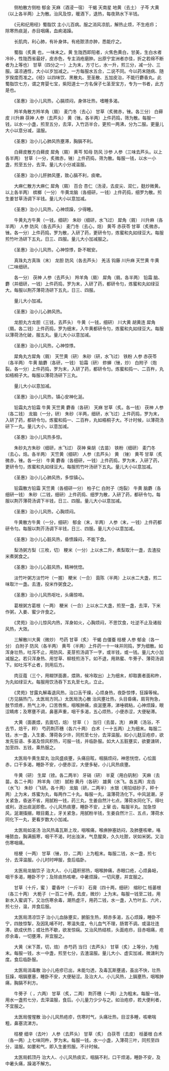 <!-- { "loadSidebar": true } -->
　　侧柏散方侧柏 郁金 天麻（酒浸一宿） 干蝎 天南星 地黄（去土） 子芩 大黄（以上各半两）上为散。治风及惊，暖酒下，退热，每夜熟水下半钱。

　　《元和纪用经》蜀脂饮 主小儿百病。服之消风凉肌，解热止烦，不生疮疖； 除寒热痰涎，赤目咽痛，血痢渴躁。

　　长肌肉，利心肺，有补身体。有疮脓溃亦肿，悉能疗之。

　　蜀脂（炙黄 也，一味末之。黄 生陇西即阳者，火焦色黄白，甘美，生白水者冷补，性陇西省最好，皮赤色，专主消疮磨肿。出原宁宜洲者亦佳，折之若绵不断者为上等也） 甘草（四分之一）上为末，方寸匕，水一升，煎三分，减一分、三服。温凉通性，大小以岁加减之。一方每服水五合，二说不同。今以药末随病、随岁揆度而准之。《经》以四味饮、黑散丸、至圣散、五加皮治，不能行麝香丸。此蜀脂饮七方，谓之育婴七宝，紫阳道士一方名保子七圣至宝方，专为一书者，此方是也。

　　《圣惠》治小儿风热，心膈烦闷，身体壮热，嗜睡多渴。

　　羚羊角散方羚羊角（屑） 麦门冬（去心） 甘草（炙微赤，锉。各三分） 白藓皮 川升麻 茯神 人参（去芦头） 黄（锉。各半两）上件药捣，筛为散。每服一钱，以水一小盏，煎至五分，去滓，入竹沥半合，更煎一两沸，分为二服。更量儿大小以意分减，温服。

　　《圣惠》治小儿心肺风热壅滞，胸膈不利。

　　白藓皮散方白藓皮 犀角（屑） 黄芩 知母 防风 沙参 人参（三味去芦头。以上各半两） 甘草（一分，炙微赤，锉）上件药捣，筛为散。每服一钱，以水一小盏，煎至五分，去滓。量儿大小分减温服。

　　《圣惠》治小儿肝肺风壅，致心膈不利，痰嗽。

　　大麻仁散方大麻仁 犀角（屑） 百合 杏仁（汤浸，去皮尖、双仁，麸炒微黄。以上各半两） 槟榔（一分） 牛黄龙脑（各细研，一钱）上件药捣，细罗为散。煎生姜甘草汤调下半钱。量儿大小以意加减。

　　《圣惠》治小儿风热，心神烦躁，少得睡。

　　牛黄丸方牛黄（一钱，细研） 朱砂（细研，水飞过） 犀角（屑） 川升麻（各半两） 人参 防风（各去芦头） 麦门冬（去心，焙） 黄芩 赤茯苓 甘草（炙微赤，锉。各一分）上件药捣，罗为散，入研了药，更研令匀，炼蜜和丸如绿豆大。每服煎竹叶汤研下五丸，日三、四服。量儿大小加减服之。

　　《圣惠》治小儿风热，心神惊悸，卧不眠安。

　　真珠丸方真珠（末） 龙胆 防风（各去芦头） 羌活 钩藤 川升麻 天竺黄 牛黄（二味细研。

　　各一分） 茯神 人参（去芦头） 羚羊角（屑） 犀角（屑。各半两） 铅霜 脑、麝（并细研，一钱）上件药捣，罗为末，入研了药，都研令匀，炼蜜和丸如绿豆大。每服以荆芥薄荷汤研下五丸，日三、四服。

　　量儿大小加减。

　　《圣惠》治小儿心肺风热。

　　龙胆丸方龙胆（三钱，去芦头） 牛黄（一钱，细研） 川大黄 胡黄连 犀角（屑。各二钱）上件药捣，罗为细末，入牛黄都研令匀，炼蜜和丸如绿豆大。每服以薄荷汤化破，服五丸。量儿大小以意加减。

　　《圣惠》治小儿风热，心神惊悸。

　　犀角丸方犀角（屑） 天竺黄（研） 朱砂（研，水飞过） 铁粉 人参 赤茯苓（各半两） 牛黄 脑麝（各研，一钱） 铅霜（研） 蚱蝉（锉，炒） 白附子（炮裂。各一分）上件药捣，罗为末，入研了药，都研令匀。炼蜜和捣一、二百杵，丸如梧桐子大。每服以薄荷汤研下三丸。

　　量儿大小以意加减。

　　《圣惠》治小儿风热，镇心安神化涎。

　　铅霜丸方铅霜 牛黄 天竺黄 麝香（各研） 天麻 甘草（炙。各一钱） 茯神 人参（各二钱） 龙脑（一分，研） 朱砂（半两，细研，水飞过）上件药捣，罗为末，入研了药，都研令匀。炼蜜和捣一、二百杵，丸如梧桐子大。不计时候，以薄荷汤研下一丸。量儿大小，以意加减。

　　《圣惠》治小儿风热多惊。

　　朱砂丸方朱砂（细研，水飞过） 茯神 柴胡（去苗） 铁粉（细研） 麦门冬（去心，焙。各半两） 天竺黄（细研） 人参（去芦头） 黄 （锉） 黄芩 甘草（炙微赤，锉。各一分） 牛黄 麝香（各细研，一钱）上件药捣，罗为末，入研了药，更研令匀，炼蜜和丸如绿豆大。每服煎竹叶汤研下五丸。量儿大小以意加减。

　　《圣惠》治小儿心肺风热，多惊镇心。

　　铅霜散方铅霜 天竺黄（各细研一分） 柏子仁 白附子（炮裂） 牛黄 脑麝（各细研一钱） 朱砂（二钱，细研）上件药捣、细罗为散，入研了药，都研令匀。每服以荆芥薄荷汤调下半钱，日三、四服。量儿大小以意加减。

　　《圣惠》治小儿风热，心胸烦闷。

　　牛黄散方牛黄（一分，细研） 郁金（末，半两） 人参（末，一钱）上件药都研令匀。每服以荆芥汤调下半钱，日三、四服。量儿大小以意加减。

　　《圣惠》治小儿心脏风热，昏愦躁闷，不能下食。

　　梨汤粥方梨（三枚，切） 粳米（一分）上以水二升，煮梨取汁一盏，去渣投米煮粥食之。

　　《圣惠》治小儿心脏风热，精神恍惚。

　　淡竹叶粥方淡竹叶（一握） 粳米（一合） 茵陈（半两）上以水二大盏，煎二味取汁一盏。去渣，投米作粥食之。

　　《圣惠》治小儿风热呕吐，头痛惊啼。

　　葛根粥方葛根（一两） 粳米（一合）上以水二大盏，煎至一盏，去滓，下米作粥，入姜、蜜少许食之。

　　《灵苑》治小儿惊风内热，浑身如火，心胸烦闷，不思饮食，吐逆不止及诸般风热，大效。

　　三解散川大黄（微炒） 芍药 甘草（炙） 干蝎 白僵蚕 桔梗 人参 郁金（各一分） 白附子 防风（各半两） 黄芩（半两）上件药一十一味并同捣，罗为细散。如浑身壮热，吐泻不止，用防风、麦芽煎汤调下一字，或半钱，或一钱。量儿大小加减服之。若只浑身热、用甘草、柳枝煎汤下。如不退，用熟蜜、牛蒡子、薄荷汤调下。如吐泻不止者，则用后方。

　　肉豆蔻（三个，用糊饼面裹，煨熟，候冷取出）上为细末，却取裹者面和杵，为丸如绿豆大。每服用饮汤吞下五丸至七丸，立止。

　　《灵苑》甘露丸解毒退风热，治口舌干燥，心烦身热，夜卧惊悸，狂躁等候。（方见膈热门，太医局方同。）太医局洗心散 治风壅壮热，头目昏痛，肩背拘急，肢节烦疼，热气上冲，口苦唇焦，咽喉肿痛，痰涎壅滞，涕唾稠粘，心神烦躁，眼涩睛疼；及寒壅不调，鼻塞声重，咽干多渴，五心烦热，小便赤涩，大便秘滞。

　　大黄（面裹煨，去面切，焙） 甘草（ ） 当归（去苗，洗） 麻黄（汤浴，不去节，焙干，秤） 芍药荆芥穗（各六十两） 白术（一十五两）上为细末。每服二钱，水一盏，入生姜、薄荷各少许，同煎至七分，去滓温服。如小儿麸豆疮疹，欲发先狂语、多渴及惊风积热，可服一钱，并临卧服。如大人五脏壅实，欲要溏转，加至四、五钱，乘热服之。

　　太医局牛黄生犀丸 治风盛痰壅，头痛目眩，咽膈烦闷，神思恍惚，心忪面赤，口干多渴，睡卧不安，小便赤涩，大便多秘，小儿风热痰壅。

　　牛黄（研） 生犀（镑。各二两半） 牙硝（研） 半夏（用白矾制） 天麻（去苗。各二十两） 羚羊角（镑） 腻粉 黄丹（各研） 雄黄（水飞。各五两）龙齿（水飞） 朱砂（飞研。各十两） 龙脑（研，二两半） 水银（用铅结砂子，秤十两）上为末，炼蜜为丸，每两作二十丸。每服一丸，温薄荷汤化下。中风涎潮，牙关紧急，昏迷不省，用腻粉一钱，药三丸，生姜自然汁七点，薄荷水同化下。得吐或利，逐出痰涎即愈。小儿风热痰壅，睡卧不安，上窜 齿，每服半丸。加急惊风，涎潮搐搦，眼目戴上，牙关紧急，用腻粉半钱，生姜自然汁三、五点，薄荷水同化下一丸，更看岁数大小加减。

　　太医局如圣汤 治风热毒瓦斯上攻，咽喉痛，喉痹肿塞妨闷，及肺壅咳嗽，咯唾脓血，胸满振寒，咽干不渴，时出浊沫，气息腥臭，久久吐脓，状如米粥。又治伤寒咽痛。

　　桔梗（一两） 甘草（锉，炒，二两）上为粗末。每服二钱，水一盏，煎七分，去滓温服。小儿时时呷服，食后临卧。

　　太医局龙脑饮子 治大人、小儿蕴积邪热，咽喉肿痛，赤眼口疮，心烦鼻衄，咽干多渴，睡卧不宁；及除痰热咳嗽，中暑烦躁，一切风壅，并宜服之。

　　甘草（十斤，蜜 ） 藿香叶（一斤半） 石膏（四十两，细研） 缩砂仁 栝蒌根（各三十两） 大栀子（一百二十两，去皮，微炒）上为末。每服一钱至二钱，用新水入蜜调下。又治伤寒余毒，潮热虚汗，用药二钱，水一盏，入竹叶五、六片，煎七分，温，并食后服。

　　太医局清凉饮子 治小儿血脉壅实，腑脏生热，颊赤多渴，五心烦躁，睡卧不宁，四肢惊掣，及因乳哺不时，寒温失度，令儿血气不理，肠胃不调。或温壮连滞，欲成伏热；或壮热不歇，欲发惊痫。又治风热结核，头面疮疖，目赤咽痛，疮疹余毒，一切壅滞，并宜服之。

　　大黄（米下蒸，切，焙） 赤芍药 当归（去芦头） 甘草（炙）上等分，为粗末。每服一钱，水一中盏，煎至七分，去渣温服。量儿大小、虚实加减，微溏利为度。食后临卧服。

　　太医局消毒散 治小儿疮疹已出，未能匀透，及毒瓦斯壅遏，虽出不快，壮热狂躁，咽膈壅塞，睡卧不安，大便秘涩。及治大人、小儿风热，上膈壅热，咽喉肿痛，胸膈不利方。

　　牛蒡子（ ，六两） 甘草（炙，二两） 荆芥穗（一两）上为粗末。每服一钱，用水一盏煎七分，去滓温服，食后。小儿量力少少与之。如治疮疹，若大便利者，不宜服之。

　　太医局惺惺散 治小儿风热疮疹，伤寒时气，头痛壮热，目涩多睡，咳嗽喘粗，鼻塞流涕方。

　　桔梗 细辛（去叶） 人参（去芦头） 甘草（炙） 白茯苓（去皮） 栝蒌根 白术（各一两）上七味同杵，罗为末。每服一钱，水一小盏，入薄荷三叶，同煎至四分，温服。如要和气，即入生姜煎服。不计时候。

　　太医局鹤顶丹 治大人、小儿风热痰实，咽膈不利，口干烦渴，睡卧不安，及中暑头痛，躁渴不解方。

